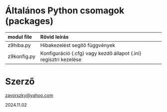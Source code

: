 # Általános Python csomagok (packages)

| modul file | Rövid leírás |
|:-----------|:-------------------------------|
| z9hiba.py  | Hibakezelést segítő függvények |
| z9konfig.py|Konfiguráció (.cfg) vagy kezdő állapot (.ini) regisztri kezelése |

# Szerző

zavorszky@yahoo.com

2024.11.02